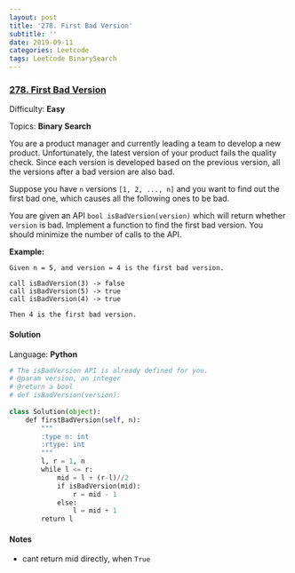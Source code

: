 ```yaml
---
layout: post
title: '278. First Bad Version'
subtitle: ''
date: 2019-09-11
categories: Leetcode
tags: Leetcode BinarySearch
---
```

### [278\. First Bad Version](https://leetcode.com/problems/first-bad-version/)

Difficulty: **Easy**

Topics: **Binary Search**


You are a product manager and currently leading a team to develop a new product. Unfortunately, the latest version of your product fails the quality check. Since each version is developed based on the previous version, all the versions after a bad version are also bad.

Suppose you have `n` versions `[1, 2, ..., n]` and you want to find out the first bad one, which causes all the following ones to be bad.

You are given an API `bool isBadVersion(version)` which will return whether `version` is bad. Implement a function to find the first bad version. You should minimize the number of calls to the API.

**Example:**

```
Given n = 5, and version = 4 is the first bad version.

call isBadVersion(3) -> false
call isBadVersion(5) -> true
call isBadVersion(4) -> true

Then 4 is the first bad version. 
```


#### Solution

Language: **Python**

```python
# The isBadVersion API is already defined for you.
# @param version, an integer
# @return a bool
# def isBadVersion(version):
​
class Solution(object):
    def firstBadVersion(self, n):
        """
        :type n: int
        :rtype: int
        """
        l, r = 1, n
        while l <= r:
            mid = l + (r-l)//2
            if isBadVersion(mid):
                r = mid - 1
            else:
                l = mid + 1
        return l 
```

#### Notes
- cant return mid directly, when `True`